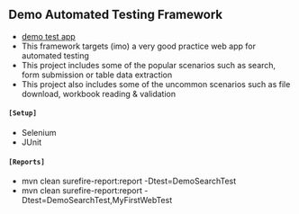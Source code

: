 ## Demo Automated Testing Framework
- [demo test app](https://acme-test.uipath.com/)
- This framework targets (imo) a very good practice web app for automated testing
- This project includes some of the popular scenarios such as search, form submission or table data extraction
- This project also includes some of the uncommon scenarios such as file download, workbook reading & validation

#### ``[Setup]``
- Selenium 
- JUnit

#### ``[Reports]``
- mvn clean surefire-report:report -Dtest=DemoSearchTest
- mvn clean surefire-report:report -Dtest=DemoSearchTest,MyFirstWebTest